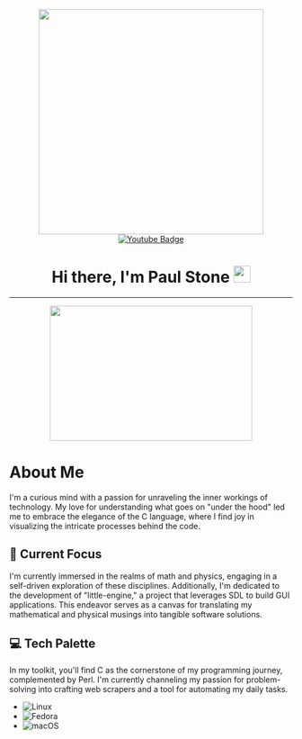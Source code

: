 <div id="header" align="center">
  <img src="https://media.giphy.com/media/v1.Y2lkPTc5MGI3NjExZHIzMGpjYnkzeGg4ZjNhdDg2bGE1YXlveWtyd3MzNDhpZTR4dmJxYSZlcD12MV9naWZzX3NlYXJjaCZjdD1n/26tPplGWjN0xLybiU/giphy.gif" width="400" />
</div>

<div id="badges" align="center">
  <a href="https://www.youtube.com/channel/UCMbolp5laGf-10Uh277Bm3Q">
      <img src="https://img.shields.io/badge/YouTube-red?style=for-the-badge&logo=youtube&logoColor=white" alt="Youtube Badge"/>
  </a>
</div>

<div align="center">
  <img src="https://komarev.com/ghpvc/?username=paul-green-stone&style=flat-square&color=blue" alt="" />
</div>

<h1 align="center">
  Hi there, I'm Paul Stone
    <img src="https://media.giphy.com/media/hvRJCLFzcasrR4ia7z/giphy.gif" width="30px"/>
</h1>

---

<div align="center">
  <img src="https://media.giphy.com/media/5MkgrYFgUeLNm/giphy.gif?cid=ecf05e47pdfzywtf3uhw3qugjkpknqaq7uax78jkm36huczl&ep=v1_gifs_search&rid=giphy.gif&ct=g" width=360 height=240 />
</div>

# About Me

I'm a curious mind with a passion for unraveling the inner workings of technology. My love for understanding what goes on "under the hood" led me to embrace the elegance of the C language, where I find joy in visualizing the intricate processes behind the code.

## 🚀 Current Focus

I'm currently immersed in the realms of math and physics, engaging in a self-driven exploration of these disciplines. Additionally, I'm dedicated to the development of "little-engine," a project that leverages SDL to build GUI applications. This endeavor serves as a canvas for translating my mathematical and physical musings into tangible software solutions.

## 💻 Tech Palette

In my toolkit, you'll find C as the cornerstone of my programming journey, complemented by Perl. I'm currently channeling my passion for problem-solving into crafting web scrapers and a tool for automating my daily tasks.

- ![Linux](https://img.shields.io/badge/Linux-FCC624?style=for-the-badge&logo=linux&logoColor=black)
- ![Fedora](https://img.shields.io/badge/Fedora-294172?style=for-the-badge&logo=fedora&logoColor=white)
- ![macOS](https://img.shields.io/badge/mac%20os-000000?style=for-the-badge&logo=macos&logoColor=F0F0F0)
